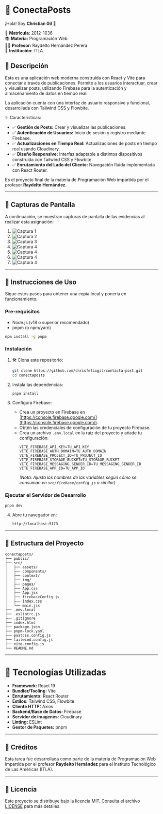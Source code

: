 # 🚀 ConectaPosts

¡Hola! Soy **Christian Gil** 👋

📌 **Matrícula:** 2012-1036  
📚 **Materia:** Programación Web  
👨‍🏫 **Profesor:** Raydelto Hernández Perera  
🏫 **Institución:** ITLA  

## 📲 Descripción

Esta es una aplicación web moderna construida con React y Vite para conectar a través de publicaciones. Permite a los usuarios interactuar, crear y visualizar posts, utilizando Firebase para la autenticación y almacenamiento de datos en tiempo real.

La aplicación cuenta con una interfaz de usuario responsive y funcional, desarrollada con Tailwind CSS y Flowbite.

✨ Características:

- ✅ **Gestión de Posts:** Crear y visualizar las publicaciones.
- ✅ **Autenticación de Usuarios:** Inicio de sesión y registro mediante Firebase.
- ✅ **Actualizaciones en Tiempo Real:** Actualizaciones de posts en tiempo real usando Cloudinary.
- ✅ **Diseño Responsive:** Interfaz adaptable a distintos dispositivos construida con Tailwind CSS y Flowbite.
- ✅ **Enrutamiento del Lado del Cliente:** Navegación fluida implementada con React Router.

Es el proyecto final de la materia de Programación Web impartida por el profesor **Raydelto Hernández**.

---

## 📸 Capturas de Pantalla

A continuación, se muestran capturas de pantalla de las evidencias al realizar esta asignación:

1. ![Captura 1](/public/img/img1.png)
2. ![Captura 2](/public/img/img2.png)
3. ![Captura 3](/public/img/img3.png)
4. ![Captura 4](/public/img/img4-1.png)
5. ![Captura 4](/public/img/img5.png)
6. ![Captura 4](/public/img/img6.png)
7. ![Captura 4](/public/img/img7.png)

---

## 🚀 Instrucciones de Uso

Sigue estos pasos para obtener una copia local y ponerla en funcionamiento.

### Pre-requisitos

*   Node.js (v18 o superior recomendado)
*   pnpm (o npm/yarn)

```bash
npm install -g pnpm
```

### Instalación

1.  🛠️ Clona este repositorio:

    ```bash
    git clone https://github.com/chrisfelixgil/contacta-post.git
    cd conectaposts
    ```

2.  Instala las dependencias:

    ```bash
    pnpm install
    ```

3.  Configura Firebase:
    *   Crea un proyecto en Firebase en [https://console.firebase.google.com/](https://console.firebase.google.com/).
    *   Obtén las credenciales de configuración de tu proyecto Firebase.
    *   Crea un archivo `.env.local` en la raíz del proyecto y añade tu configuración:
        ```env
        VITE_FIREBASE_API_KEY=TU_API_KEY
        VITE_FIREBASE_AUTH_DOMAIN=TU_AUTH_DOMAIN
        VITE_FIREBASE_PROJECT_ID=TU_PROJECT_ID
        VITE_FIREBASE_STORAGE_BUCKET=TU_STORAGE_BUCKET
        VITE_FIREBASE_MESSAGING_SENDER_ID=TU_MESSAGING_SENDER_ID
        VITE_FIREBASE_APP_ID=TU_APP_ID
        ```
        *(Nota: Ajusta los nombres de las variables según cómo se consuman en `src/firebase/config.js` o similar)*

### Ejecutar el Servidor de Desarrollo

```bash
pnpm dev
```

4.  Abre tu navegador en:

    ```
    http://localhost:5173
    ```

---

## 🧱 Estructura del Proyecto 

```
conectaposts/
├── public/
├── src/
│   ├── assets/
│   ├── components/
│   ├── context/
│   ├── img/
│   ├── pages/
│   ├── App.css
│   ├── App.jsx
│   ├── firebaseConfig.js
│   ├── index.css
│   └── main.jsx
├── .env.local
├── .eslintrc.js
├── .gitignore
├── index.html
├── package.json
├── pnpm-lock.yaml
├── postcss.config.js
├── tailwind.config.js
├── vite.config.js
└── README.md
```

---

# 🚀 Tecnologías Utilizadas

*   **Framework:** React 19
*   **Bundler/Tooling:** Vite
*   **Enrutamiento:** React Router
*   **Estilos:** Tailwind CSS, Flowbite
*   **Cliente HTTP:** Axios
*   **Backend/Base de Datos:** Firebase
*   **Servidor de imagenes:** Cloudinary
*   **Linting:** ESLint
*   **Gestor de Paquetes:** pnpm

---

## 🙏 Créditos

Esta tarea fue desarrollada como parte de la materia de Programación Web impartida por el profesor **Raydelto Hernández** para el Instituto Tecnológico de Las Américas (ITLA).

---

## 📄 Licencia

Este proyecto se distribuye bajo la licencia MIT. Consulta el archivo [LICENSE](LICENSE) para más detalles.





